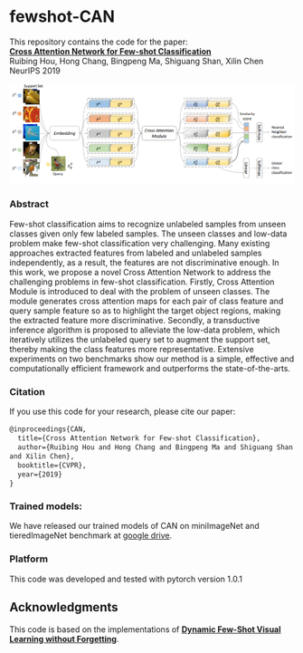 # fewshot-CAN
This repository contains the code for the paper:
<br>
[**Cross Attention Network for Few-shot Classification**](https://arxiv.org/pdf/1910.07677.pdf)
<br>
Ruibing Hou, Hong Chang, Bingpeng Ma, Shiguang Shan, Xilin Chen
<br>
NeurIPS 2019 
<p align='center'>
  <img src='algorithm.png' width="600px">
</p>

### Abstract

Few-shot classification aims to recognize unlabeled samples from unseen classes given only few labeled samples. The unseen classes and low-data problem make few-shot classification very challenging. Many existing approaches extracted features from labeled and unlabeled samples independently, as a result, the features are not discriminative enough. In this work, we propose a novel Cross Attention
Network to address the challenging problems in few-shot classification. Firstly, Cross Attention Module is introduced to deal with the problem of unseen classes. The module generates cross attention maps for each pair of class feature and query sample feature so as to highlight the target object regions, making the extracted feature more discriminative. Secondly, a transductive inference algorithm is proposed to alleviate the low-data problem, which iteratively utilizes the unlabeled query set to augment the support set, thereby making the class features more representative. Extensive experiments on two benchmarks show our method is a simple, effective and computationally efficient framework and outperforms the state-of-the-arts.

### Citation

If you use this code for your research, please cite our paper:
```
@inproceedings{CAN,
  title={Cross Attention Network for Few-shot Classification},
  author={Ruibing Hou and Hong Chang and Bingpeng Ma and Shiguang Shan and Xilin Chen},
  booktitle={CVPR},
  year={2019}
}
```

### Trained models:
We have released our trained models of CAN on miniImageNet and tieredImageNet benchmark at [google drive](https://drive.google.com/open?id=1Gi3GvQB3Ypwu-QW_CVmToLC64fMv8TqO/view?usp=sharing).


### Platform
This code was developed and tested with pytorch version 1.0.1

## Acknowledgments

This code is based on the implementations of [**Dynamic Few-Shot Visual Learning without Forgetting**](https://github.com/gidariss/FewShotWithoutForgetting).
